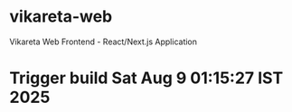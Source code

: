 # vikareta-web
Vikareta Web Frontend - React/Next.js Application
# Trigger build Sat Aug  9 01:15:27 IST 2025
